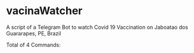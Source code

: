# vacinaWatcher
A script of a Telegram Bot to watch Covid 19 Vaccination on Jaboatao dos Guararapes, PE, Brazil

Total of 4 Commands: